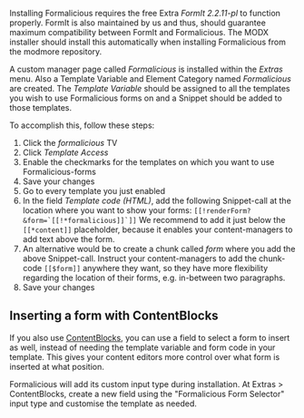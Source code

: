 Installing Formalicious requires the free Extra _FormIt 2.2.11-pl_ to function properly. FormIt is also maintained by us and thus, should guarantee maximum compatibility between FormIt and Formalicious. The MODX installer should install this automatically when installing Formalicious from the modmore repository.

A custom manager page called _Formalicious_ is installed within the _Extras_ menu. Also a Template Variable and Element Category named _Formalicious_ are created. The _Template Variable_ should be assigned to all the templates you wish to use Formalicious forms on and a Snippet should be added to those templates.

To accomplish this, follow these steps:
1. Click the _formalicious_ TV
2. Click _Template Access_
3. Enable the checkmarks for the templates on which you want to use Formalicious-forms
4. Save your changes
5. Go to every template you just enabled
6. In the field _Template code (HTML)_, add the following Snippet-call at the location where you want to show your forms: ```[[!renderForm? &form=`[[!*formalicious]]`]]``` We recommend to add it just below the ```[[*content]]``` placeholder, because it enables your content-managers to add text above the form. 
7. An alternative would be to create a chunk called _form_ where you add the above Snippet-call. Instruct your content-managers to add the chunk-code ```[[$form]]``` anywhere they want, so they have more flexibility regarding the location of their forms, e.g. in-between two paragraphs.
8. Save your changes

## Inserting a form with ContentBlocks

If you also use [ContentBlocks](https://modmore.com/contentblocks/), you can use a field to select a form to insert as well, instead of needing the template variable and form code in your template. This gives your content editors more control over what form is inserted at what position.

Formalicious will add its custom input type during installation. At Extras > ContentBlocks, create a new field using the "Formalicious Form Selector" input type and customise the template as needed. 
